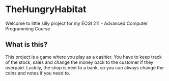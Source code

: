 # TheHungryHabitat

Welcome to little silly project for my ECGI 211 - Advanced Computer Programming Course

## What is this?

This project is a game where you play as a cashier. You have to keep track of the stock, sales and change the money back to the customer if they overpaid. Luckily, the shop is next to a bank, so you can always change the coins and notes if you need to.

